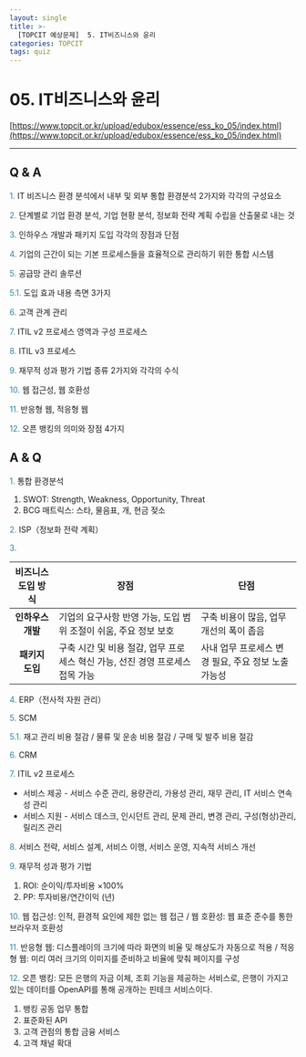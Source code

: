 ```yaml
---
layout: single
title: >-
  [TOPCIT 예상문제]  5. IT비즈니스와 윤리
categories: TOPCIT
tags: quiz
---
```


# 05. IT비즈니스와 윤리

[https://www.topcit.or.kr/upload/edubox/essence/ess_ko_05/index.html](https://www.topcit.or.kr/upload/edubox/essence/ess_ko_05/index.html)

---
## Q & A

<span style="color:#2c86a5"> 1.</span> IT 비즈니스 환경 분석에서 내부 및 외부 통합 환경분석 2가지와 각각의 구성요소

<span style="color:#2c86a5"> 2.</span> 단계별로 기업 환경 분석, 기업 현황 분석, 정보화 전략 계획 수립을 산출물로 내는 것    

<span style="color:#2c86a5"> 3.</span> 인하우스 개발과 패키지 도입 각각의 장점과 단점

<span style="color:#2c86a5"> 4.</span> 기업의 근간이 되는 기본 프로세스들을 효율적으로 관리하기 위한 통합 시스템      

<span style="color:#2c86a5"> 5.</span> 공급망 관리 솔루션      

<span style="color:#2c86a5"> 5.1.</span> 도입 효과 내용 측면 3가지 

<span style="color:#2c86a5"> 6.</span> 고객 관계 관리    

<span style="color:#2c86a5"> 7.</span> ITIL v2 프로세스 영역과 구성 프로세스  

<span style="color:#2c86a5"> 8.</span> ITIL v3 프로세스    

<span style="color:#2c86a5"> 9.</span> 재무적 성과 평가 기법 종류 2가지와 각각의 수식   

<span style="color:#2c86a5"> 10.</span> 웹 접근성, 웹 호환성   

<span style="color:#2c86a5"> 11.</span> 반응형 웹, 적응형 웹   

<span style="color:#2c86a5"> 12.</span> 오픈 뱅킹의 의미와 장점 4가지   

## A & Q

<span style="color:#2c86a5"> 1.</span> 통합 환경분석  
1) SWOT: Strength, Weakness, Opportunity, Threat  
2) BCG 매트릭스: 스타, 물음표, 개, 현금 젖소  

<span style="color:#2c86a5"> 2.</span> ISP（정보화 전략 계획）    

<span style="color:#2c86a5"> 3.</span> 


| 비즈니스 도입 방식 | 장점       | 단점       | 
|:----------------:|----------------|----------------|
| **인하우스 개발**   | 기업의 요구사항 반영 가능, 도입 범위 조절이 쉬움, 주요 정보 보호   | 구축 비용이 많음, 업무 개선의 폭이 좁음   |
| **패키지 도입**   | 구축 시간 및 비용 절감, 업무 프로세스 혁신 가능, 선진 경영 프로세스 접목 가능   | 사내 업무 프로세스 변경 필요, 주요 정보 노출 가능성   |

<span style="color:#2c86a5"> 4.</span> ERP（전사적 자원 관리）      

<span style="color:#2c86a5"> 5.</span> SCM      

<span style="color:#2c86a5"> 5.1.</span> 재고 관리 비용 절감 / 물류 및 운송 비용 절감 / 구매 및 발주 비용 절감   

<span style="color:#2c86a5"> 6.</span> CRM    

<span style="color:#2c86a5"> 7.</span> ITIL v2 프로세스  
- 서비스 제공 - 서비스 수준 관리, 용량관리, 가용성 관리, 재무 관리, IT 서비스 연속성 관리    
- 서비스 지원 - 서비스 데스크, 인시던트 관리, 문제 관리, 변경 관리, 구성(형상)관리, 릴리즈 관리    

<span style="color:#2c86a5"> 8.</span> 서비스 전략, 서비스 설계, 서비스 이행, 서비스 운영, 지속적 서비스 개선    

<span style="color:#2c86a5"> 9.</span> 재무적 성과 평가 기법  
1) ROI: 순이익/투자비용 $\times 100\%$  
2) PP: 투자비용/연간이익 (년)

<span style="color:#2c86a5"> 10.</span> 웹 접근성: 인적, 환경적 요인에 제한 없는 웹 접근 / 웹 호환성: 웹 표준 준수를 통한 브라우저 호환성   

<span style="color:#2c86a5"> 11.</span> 반응형 웹: 디스플레이의 크기에 따라 화면의 비율 및 해상도가 자동으로 적용 / 적응형 웹: 미리 여러 크기의 이미지를 준비하고 비율에 맞춰 페이지를 구성     

<span style="color:#2c86a5"> 12.</span> 오픈 뱅킹: 모든 은행의 자금 이체, 조회 기능을 제공하는 서비스로, 은행이 가지고 있는 데이터를 OpenAPI를 통해 공개하는 핀테크 서비스이다.  
1) 뱅킹 공동 업무 통합  
2) 표준화된 API  
3) 고객 관점의 통합 금융 서비스  
4) 고객 채널 확대  
  
